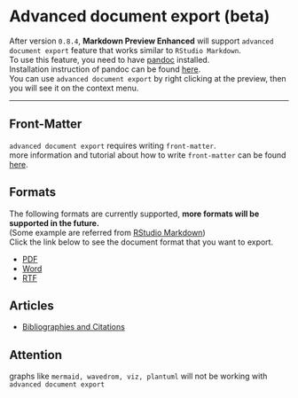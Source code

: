 # Advanced document export (beta)
After version `0.8.4`, **Markdown Preview Enhanced** will support `advanced document export` feature that works similar to `RStudio Markdown`.   
To use this feature, you need to have [pandoc](http://pandoc.org/) installed.   
Installation instruction of pandoc can be found [here](http://pandoc.org/installing.html).  
You can use `advanced document export` by right clicking at the preview, then you will see it on the context menu.  

---
## Front-Matter   
`advanced document export` requires writing `front-matter`.  
more information and tutorial about how to write `front-matter` can be found [here](https://jekyllrb.com/docs/frontmatter/).

## Formats
The following formats are currently supported, **more formats will be supported in the future.**  
(Some example are referred from [RStudio Markdown](http://rmarkdown.rstudio.com/formats.html))  
Click the link below to see the document format that you want to export.  

* [PDF](./pandoc/pdf.md)  
* [Word](./pandoc/word.md)
* [RTF](./pandoc/rtf.md)
<!-- * [HTML](./pandoc/html.md) -->
<!-- * [Beamer](./pandoc/beamer.md) -->
<!-- * [ODT](./pandoc/odt.md) -->

## Articles  
* [Bibliographies and Citations](./pandoc/bibliographies-and-citations.md)

## Attention
graphs like `mermaid, wavedrom, viz, plantuml` will not be working with `advanced document export`
